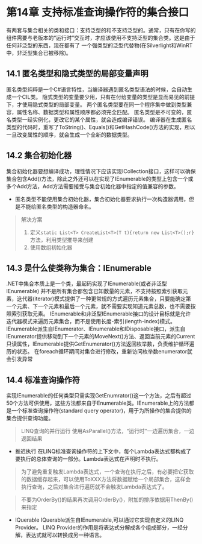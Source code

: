 # 第14章 支持标准查询操作符的集合接口
有两套与集合相关的类和接口：支持泛型的和不支持泛型的。通常，只有在你写的组件需要与老版本的“运行时”交互时，才应该使用不支持泛型的集合类。这是由于任何非泛型的东西，现在都有了 一个强类型的泛型代替物(在Silverlight和WinRT中，非泛型集合已被移除)。
## 14.1 匿名类型和隐式类型的局部变量声明
匿名类型纯粹是一个C#语言特性，当编译器遇到匿名类型语法的时候，会自动生成一个CIL类。
隐式类型的变量要少用，只有在付给变量的类型是显而易见的前提下，才使用隐式类型的局部变量。
两个匿名类型要在同一个程序集中做到类型兼容，属性名称、数据类型和属性顺序都必须完全匹配。
匿名类型是不可变的，匿名类型一经实例化，更改它的某个属性，就会造成编译错误。
编译器在生成匿名类型的代码时，重写了ToString()、Equals()和GetHashCode()方法的实现，所以一旦改变属性的顺序，就会生成一个全新的数据类型。
## 14.2 集合初始化器
集合初始化器要想编译成功，理性情况下应该实现ICollection<T>接口，这样可以确保集合包含Add()方法，除此之外还可以在实现了IEnumerable<T>的类型上包含一个或多个Add方法，Add方法需要接受与集合初始化器中指定的值兼容的参数。

* 匿名类型不能使用集合初始化器，集合初始化器要求执行一次构造器调用，但是不能给匿名类型的构造器命名。
> 解决方案
> 1. 定义`static List<T> CreateList<T>(T t){return new List<T>();r}`方法，利用类型推导来创建
> 2. 使用数组初始化器

## 14.3 是什么使类称为集合：IEnumerable<T>
.NET中集合本质上是一个类，最起码实现了IEnumerable<T>(或者非泛型IEnumerable)
并不是所有集合都包含已知数量的元素，不支持按照索引获取元素，迭代器(iterator)模式提供了一种更常规的方式遍历元素集合，只要能确定第一个元素、下一个元素和最后一个元素，就不需要实现知道元素总数，也不需要按照索引获取元素。
IEnumerable<T>和非泛型IEnumerable接口的设计目标就是允许迭代器模式来遍历元素集合，而不是使用长度-索引(length-index)模式。
IEnumerable<T>派生自IEnumerator、IEnumerable<T>和IDisposable接口，派生自IEnumerator提供移动到下一个元素的MoveNext()方法、返回当前元素的Current只读属性，IEnumerable<T>提供GetEnumerator()方法返回枚举数，负责维护循环遍历的状态。
在foreach循环期间对集合进行修改，重新访问枚举数enumerator就会引发异常
## 14.4 标准查询操作符
实现IEnumerable<T>的任何类型只需实现GetEnumrator()这一个方法，之后有超过50个方法可供使用，这些方法都来自于Enumerable类。IEnumerable<T>上的方法都是一个标准查询操作符(standard query operator)，用于为所操作的集合提供的集合提供查询功能。
> LINQ查询的并行运行
> 使用AsParallel()方法，“运行时”一边遍历集合，一边返回结果

* 推迟执行
  在LINQ标准查询操作符的上下文中，每个Lambda表达式都构成了要执行的总体查询的一部分。Lambda表达式在声明时不执行。
> 为了避免重复触发Lambda表达式，一个查询在执行之后，有必要把它获取的数据缓存起来，可以使用ToXXX方法将数据赋给一个局部集合，这样会执行查询，之后对集合进行遍历就不会触发Lambda表达式了。

> 不要为OrderBy()的结果再次调用OrderBy()，附加的排序依据用ThenBy()来指定

* IQuerable<T>
IQuerable<T>派生自IEnumerable<T>,可以通过它实现自定义的LINQ Provider。
LINQ Provider的作用是将表达式分解成各个组成部分，一经分解，表达式就可以转换成另一种语言。